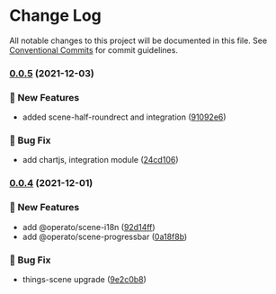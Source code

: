# Change Log

All notable changes to this project will be documented in this file.
See [Conventional Commits](https://conventionalcommits.org) for commit guidelines.

### [0.0.5](https://github.com/things-scene/operato-scene/compare/v0.0.4...v0.0.5) (2021-12-03)


### :rocket: New Features

* added scene-half-roundrect and integration ([91092e6](https://github.com/things-scene/operato-scene/commit/91092e664dd0d962e981f4acae70252f4c2ac6da))


### :bug: Bug Fix

* add chartjs, integration module ([24cd106](https://github.com/things-scene/operato-scene/commit/24cd1065d13314e7ca3927a0306fed766531b851))



### [0.0.4](https://github.com/hatiolab/things-factory/compare/v0.0.3...v0.0.4) (2021-12-01)


### :rocket: New Features

* add @operato/scene-i18n ([92d14ff](https://github.com/hatiolab/things-factory/commit/92d14ff4bcacfb920e39470cf7537ab7560844f1))
* add @operato/scene-progressbar ([0a18f8b](https://github.com/hatiolab/things-factory/commit/0a18f8bf01337eff9a040168d36c8efdc9c35b6e))


### :bug: Bug Fix

* things-scene upgrade ([9e2c0b8](https://github.com/hatiolab/things-factory/commit/9e2c0b85b1aacb0a4ef656866259879a20cd5de4))
